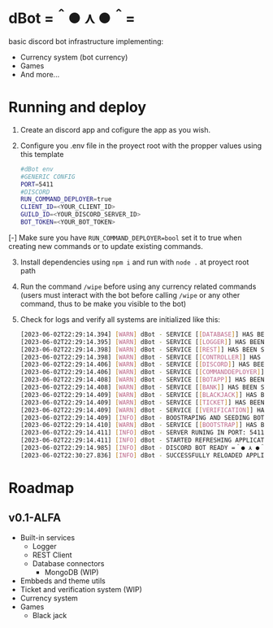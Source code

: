 # dBot =＾● ⋏ ●＾=
basic discord bot infrastructure implementing:
- Currency system (bot currency)
- Games
- And more...

# Running and deploy
1) Create an discord app and cofigure the app as you wish.
2) Configure you .env file in the proyect root with the propper values using this template

    ```bash
    #dBot env
    #GENERIC CONFIG
    PORT=5411
    #DISCORD
    RUN_COMMAND_DEPLOYER=true
    CLIENT_ID=<YOUR_CLIENT_ID>
    GUILD_ID=<YOUR_DISCORD_SERVER_ID>
    BOT_TOKEN=<YOUR_BOT_TOKEN>
    ```

[-] Make sure you have `RUN_COMMAND_DEPLOYER=bool` set it to true when creating new commands or to update existing commands.

3) Install dependencies using `npm i` and run with `node .` at proyect root path

4) Run the command `/wipe` before using any currency related commands (users must interact with the bot before calling `/wipe` or any other command, thus to be make you visible to the bot)

5) Check for logs and verify all systems are initialized like this:

    ```bash
    [2023-06-02T22:29:14.394] [WARN] dBot - SERVICE [[DATABASE]] HAS BEEN STARTED SUCCESFULLY
    [2023-06-02T22:29:14.395] [WARN] dBot - SERVICE [[LOGGER]] HAS BEEN STARTED SUCCESFULLY
    [2023-06-02T22:29:14.398] [WARN] dBot - SERVICE [[REST]] HAS BEEN STARTED SUCCESFULLY
    [2023-06-02T22:29:14.398] [WARN] dBot - SERVICE [[CONTROLLER]] HAS BEEN STARTED SUCCESFULLY
    [2023-06-02T22:29:14.406] [WARN] dBot - SERVICE [[DISCORD]] HAS BEEN STARTED SUCCESFULLY
    [2023-06-02T22:29:14.406] [WARN] dBot - SERVICE [[COMMANDDEPLOYER]] HAS BEEN STARTED SUCCESFULLY
    [2023-06-02T22:29:14.408] [WARN] dBot - SERVICE [[BOTAPP]] HAS BEEN STARTED SUCCESFULLY
    [2023-06-02T22:29:14.408] [WARN] dBot - SERVICE [[BANK]] HAS BEEN STARTED SUCCESFULLY
    [2023-06-02T22:29:14.409] [WARN] dBot - SERVICE [[BLACKJACK]] HAS BEEN STARTED SUCCESFULLY
    [2023-06-02T22:29:14.409] [WARN] dBot - SERVICE [[TICKET]] HAS BEEN STARTED SUCCESFULLY
    [2023-06-02T22:29:14.409] [WARN] dBot - SERVICE [[VERIFICATION]] HAS BEEN STARTED SUCCESFULLY
    [2023-06-02T22:29:14.409] [INFO] dBot - BOOSTRAPING AND SEEDING BOT...
    [2023-06-02T22:29:14.410] [WARN] dBot - SERVICE [[BOOTSTRAP]] HAS BEEN STARTED SUCCESFULLY
    [2023-06-02T22:29:14.411] [INFO] dBot - SERVER RUNING IN PORT: 5411
    [2023-06-02T22:29:14.411] [INFO] dBot - STARTED REFRESHING APPLICATION (/) COMMANDS.
    [2023-06-02T22:29:14.985] [INFO] dBot - DISCORD BOT READY =＾● ⋏ ●＾=
    [2023-06-02T22:30:27.836] [INFO] dBot - SUCCESSFULLY RELOADED APPLICATION (/) COMMANDS.
    ```

# Roadmap
## v0.1-ALFA
* Built-in services
    - Logger
    - REST Client
    - Database connectors
        - MongoDB (WIP)
* Embbeds and theme utils
* Ticket and verification system (WIP)
* Currency system
* Games
    - Black jack
